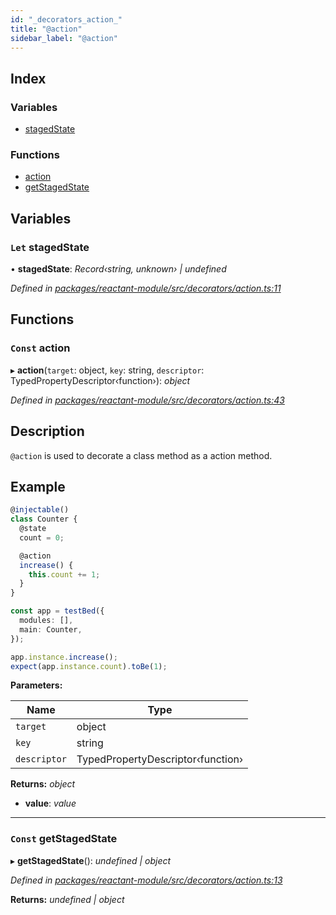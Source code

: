 ```yaml
---
id: "_decorators_action_"
title: "@action"
sidebar_label: "@action"
---
```


## Index

### Variables

* [stagedState](_decorators_action_.md#let-stagedstate)

### Functions

* [action](_decorators_action_.md#const-action)
* [getStagedState](_decorators_action_.md#const-getstagedstate)

## Variables

### `Let` stagedState

• **stagedState**: *Record‹string, unknown› | undefined*

*Defined in [packages/reactant-module/src/decorators/action.ts:11](https://github.com/unadlib/reactant/blob/3ea14604/packages/reactant-module/src/decorators/action.ts#L11)*

## Functions

### `Const` action

▸ **action**(`target`: object, `key`: string, `descriptor`: TypedPropertyDescriptor‹function›): *object*

*Defined in [packages/reactant-module/src/decorators/action.ts:43](https://github.com/unadlib/reactant/blob/3ea14604/packages/reactant-module/src/decorators/action.ts#L43)*

## Description

`@action` is used to decorate a class method as a action method.

## Example

```ts
@injectable()
class Counter {
  @state
  count = 0;

  @action
  increase() {
    this.count += 1;
  }
}

const app = testBed({
  modules: [],
  main: Counter,
});

app.instance.increase();
expect(app.instance.count).toBe(1);
```

**Parameters:**

Name | Type |
------ | ------ |
`target` | object |
`key` | string |
`descriptor` | TypedPropertyDescriptor‹function› |

**Returns:** *object*

* **value**: *value*

___

### `Const` getStagedState

▸ **getStagedState**(): *undefined | object*

*Defined in [packages/reactant-module/src/decorators/action.ts:13](https://github.com/unadlib/reactant/blob/3ea14604/packages/reactant-module/src/decorators/action.ts#L13)*

**Returns:** *undefined | object*
